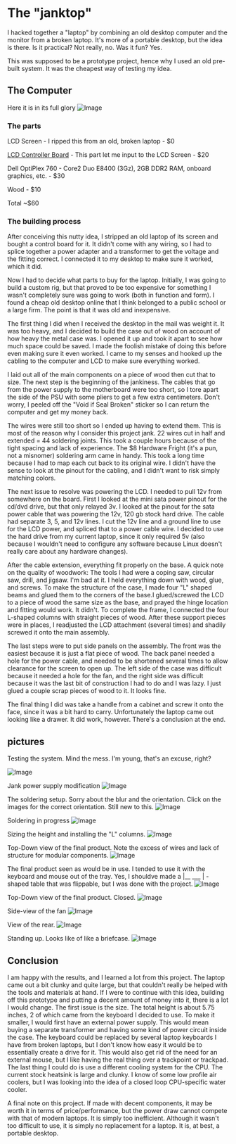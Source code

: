 # The "janktop"

I hacked together a "laptop" by combining an old desktop computer and the monitor from a broken laptop. It's more of a portable desktop, but the idea is there. Is it practical? Not really, no. Was it fun? Yes. 

This was supposed to be a prototype project, hence why I used an old pre-built system. It was the cheapest way of testing my idea.


## The Computer

Here it is in its full glory
![Image](https://user-images.githubusercontent.com/9144361/32306205-3c900d82-bf37-11e7-9dd4-72bbca573ac3.jpg)


### The parts
LCD Screen - I ripped this from an old, broken laptop - $0

[LCD Controller Board](https://www.ebay.com/itm/Kit-for-LP156WH2-TLQB-LCD-LED-Lvds-Controller-Board-HDMI-DVI-VGA/112415296844?ssPageName=STRK%3AMEBIDX%3AIT&_trksid=p2060353.m2749.l2649)  - This part let me input to the LCD Screen - $20

Dell OptiPlex 760 - Core2 Duo E8400 (3Gz), 2GB DDR2 RAM, onboard graphics, etc. - $30

Wood - $10

Total ~$60


### The building process
After conceiving this nutty idea, I stripped an old laptop of its screen and bought a control board for it. It didn't come with any wiring, so I had to splice together a power adapter and a transformer to get the voltage and the fitting correct. I connected it to my desktop to make sure it worked, which it did. 

Now I had to decide what parts to buy for the laptop. Initially, I was going to build a custom rig, but that proved to be too expensive for something I wasn't completely sure was going to work (both in function and form). I found a cheap old desktop online that I think belonged to a public school or a large firm. The point is that it was old and inexpensive.

The first thing I did when I received the desktop in the mail was weight it. It was too heavy, and I decided to build the case out of wood on account of how heavy the metal case was. I opened it up and took it apart to see how much space could be saved. I made the foolish mistake of doing this before even making sure it even worked. I came to my senses and hooked up the cabling to the computer and LCD to make sure everything worked. 

I laid out all of the main components on a piece of wood then cut that to size. The next step is the beginning of the jankiness. The cables that go from the power supply to the motherboard were too short, so I tore apart the side of the PSU with some pliers to get a few extra centimeters. Don't worry, I peeled off the "Void if Seal Broken" sticker so I can return the computer and get my money back.

The wires were still too short so I ended up having to extend them. This is most of the reason why I consider this project jank. 22 wires cut in half and extended = 44 soldering joints. This took a couple hours because of the tight spacing and lack of experience. The $8 Hardware Fright (it's a pun, not a misnomer) soldering arm came in handy. This took a long time because I had to map each cut back to its original wire. I didn't have the sense to look at the pinout for the cabling, and I didn't want to risk simply matching colors. 

The next issue to resolve was powering the LCD. I needed to pull 12v from somewhere on the board. First I looked at the mini sata power pinout for the cd/dvd drive, but that only relayed 3v. I looked at the pinout for the sata power cable that was powering the 12v, 120 gb stock hard drive. The cable had separate 3, 5, and 12v lines. I cut the 12v line and a ground line to use for the LCD power, and spliced that to a power cable wire. I decided to use the hard drive from my current laptop, since it only required 5v (also because I wouldn't need to configure any software because Linux doesn't really care about any hardware changes).


After the cable extension, everything fit properly on the base. A quick note on the quality of woodwork: The tools I had were a coping saw, circular saw, drill, and jigsaw. I'm bad at it. I held everything down with wood, glue, and screws. To make the structure of the case, I made four "L" shaped beams and glued them to the corners of the base.I glued/screwed the LCD to a piece of wood the same size as the base, and prayed the hinge location and fitting would work. It didn't. To complete the frame, I connected the four L-shaped columns with straight pieces of wood. After these support pieces were in places, I readjusted the LCD attachment (several times) and shadily screwed it onto the main assembly. 

The last steps were to put side panels on the assembly. The front was the easiest because it is just a flat piece of wood. The back panel needed a hole for the power cable, and needed to be shortened several times to allow clearance for the screen to open up. The left side of the case was difficult because it needed a hole for the fan, and the right side was difficult because it was the last bit of construction I had to do and I was lazy. I just glued a couple scrap pieces of wood to it. It looks fine.

The final thing I did was take a handle from a cabinet and screw it onto the face, since it was a bit hard to carry. Unfortunately the laptop came out looking like a drawer. It did work, however. There's a conclusion at the end. 





## pictures

Testing the system. Mind the mess. I'm young, that's an excuse, right?

![Image](https://user-images.githubusercontent.com/9144361/100384705-a0f6cb00-2fd5-11eb-8db1-9df8bacf8f2a.jpg)

Jank power supply modification
![Image](https://user-images.githubusercontent.com/9144361/32307098-088a21c6-bf3c-11e7-911e-481c778be29b.jpg)


The soldering setup.  Sorry about the blur and the orientation. Click on the images for the correct orientation. Still new to this. 
![Image](https://user-images.githubusercontent.com/9144361/32307347-500d56f2-bf3d-11e7-8851-a53f784cca1c.jpg)

Soldering in progress
![Image](https://user-images.githubusercontent.com/9144361/32307344-4db6f57a-bf3d-11e7-9735-5ab9401a09e2.jpg)


Sizing the height and installing the "L" columns.
![Image](https://user-images.githubusercontent.com/9144361/32307350-51358130-bf3d-11e7-9190-f3d965b38093.jpg)


Top-Down view of the final product. Note the excess of wires and lack of structure for modular components.
![Image](https://user-images.githubusercontent.com/9144361/32306204-3c639572-bf37-11e7-8333-ffd370b2370e.jpg)


The final product seen as would be in use. I tended to use it with the keyboard and mouse out of the tray. Yes, I shouldve made a 
|__ ___ | - shaped table that was flippable, but I was done with the project.
![Image](https://user-images.githubusercontent.com/9144361/32306205-3c900d82-bf37-11e7-9dd4-72bbca573ac3.jpg)


Top-Down view of the final product. Closed. 
![Image](https://user-images.githubusercontent.com/9144361/32306206-3cbab942-bf37-11e7-96ff-6218e6d1bd3c.jpg)

Side-view of the fan
![Image](https://user-images.githubusercontent.com/9144361/32306207-3ce88a20-bf37-11e7-9569-c69c5770a334.jpg)

View of the rear.
![Image](https://user-images.githubusercontent.com/9144361/32306208-3d190a38-bf37-11e7-963d-fad98b84c5e8.jpg)

Standing up. Looks like of like a briefcase. 
![Image](https://user-images.githubusercontent.com/9144361/32306209-3d441a3e-bf37-11e7-8060-365133df4293.jpg)


## Conclusion 

I am happy with the results, and I learned a lot from this project. The laptop came out a bit clunky and quite large, but that couldn't really be helped with the tools and materials at hand. If I were to continue with this idea, building off this prototype and putting a decent amount of money into it, there is a lot I would change. The first issue is the size. The total height is about 5.75 inches, 2 of which came from the keyboard I decided to use. To make it smaller, I would first have an external power supply. This would mean buying a separate transformer and having some kind of power circuit inside the case. The keyboard could be replaced by several laptop keyboards I have from broken laptops, but I don't know how easy it would be to essentially create a drive for it. This would also get rid of the need for an external mouse, but I like having the real thing over a trackpoint or trackpad. The last thing I could do is use a different cooling system for the CPU. The current stock heatsink is large and clunky. I know of some low profile air coolers, but I was looking into the idea of a closed loop CPU-specific water cooler. 

A final note on this project. If made with decent components, it may be worth it in terms of price/performance, but the power draw cannot compete with that of modern laptops. It is simply too inefficient. Although it wasn't too difficult to use, it is simply no replacement for a laptop. It is, at best, a portable desktop. 









